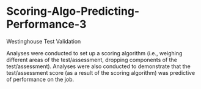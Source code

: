 # Scoring-Algo-Predicting-Performance-3
Westinghouse Test Validation

Analyses were conducted to set up a scoring algorithm (i.e., weighing different areas of the test/assessment, dropping components of the test/assessment). Analyses were also conducted to demonstrate that the test/assessment score (as a result of the scoring algorithm) was predictive of performance on the job.
